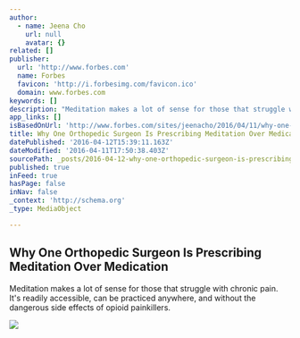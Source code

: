 ```yaml
---
author:
  - name: Jeena Cho
    url: null
    avatar: {}
related: []
publisher:
  url: 'http://www.forbes.com'
  name: Forbes
  favicon: 'http://i.forbesimg.com/favicon.ico'
  domain: www.forbes.com
keywords: []
description: "Meditation makes a lot of sense for those that struggle with chronic pain. It's readily accessible, can be practiced anywhere, and without the dangerous side effects of opioid painkillers."
app_links: []
isBasedOnUrl: 'http://www.forbes.com/sites/jeenacho/2016/04/11/why-one-orthopedic-surgeon-is-prescribing-meditation-over-medication/#611ea1045e8f'
title: Why One Orthopedic Surgeon Is Prescribing Meditation Over Medication
datePublished: '2016-04-12T15:39:11.163Z'
dateModified: '2016-04-11T17:50:38.403Z'
sourcePath: _posts/2016-04-12-why-one-orthopedic-surgeon-is-prescribing-meditation-over-me.md
published: true
inFeed: true
hasPage: false
inNav: false
_context: 'http://schema.org'
_type: MediaObject

---
```

<article style=""><h1>Why One Orthopedic Surgeon Is Prescribing Meditation Over Medication</h1><p>Meditation makes a lot of sense for those that struggle with chronic pain. It's readily accessible, can be practiced anywhere, and without the dangerous side effects of opioid painkillers.</p><img src="http://specials-images.forbesimg.com/imageserve/517239628/640x434.jpg?fit=scale" /></article>